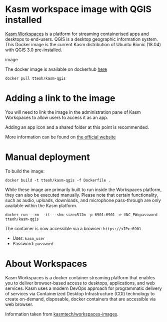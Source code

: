 # Kasm workspace image with QGIS installed

[Kasm Workspaces](https://www.kasmweb.com/) is a platform for streaming containerised apps and desktops to end-users. QGIS is a desktop geographic information system. This Docker image is the current Kasm distribution of Ubuntu Bionic (18.04) with QGIS 3.0 pre-installed. 

image

The docker image is available on dockerhub [here](https://hub.docker.com/r/tteoh/kasm-qgis)

```
docker pull tteoh/kasm-qgis
```

# Adding a link to the image

You will need to link the image in the administration pane of Kasm Workspaces to allow users to access it as an app.

Adding an app icon and a shared folder at this point is recommended.

More information can be found on [the official website](https://www.kasmweb.com/docs/latest/guide/custom_images.html)

# Manual deployment

To build the image:

```
docker build -t tteoh/kasm-qgis -f Dockerfile .
```

While these image are primarily built to run inside the Workspaces platform, they can also be executed manually. Please note that certain functionality, such as audio, uploads, downloads, and microphone pass-through are only available within the Kasm platform.

```
docker run --rm  -it --shm-size=512m -p 6901:6901 -e VNC_PW=password tteoh/kasm-qgis
```

The container is now accessible via a browser: `https://<IP>:6901`

- User: `kasm_user`
- Password: `password`

# About Workspaces

Kasm Workspaces is a docker container streaming platform that enables you to deliver browser-based access to desktops, applications, and web services. Kasm uses a modern DevOps approach for programmatic delivery of services via Containerized Desktop Infrastructure (CDI) technology to create on-demand, disposable, docker containers that are accessible via web browser. 

Information taken from [kasmtech/workspaces-images](https://github.com/kasmtech/workspaces-images).
